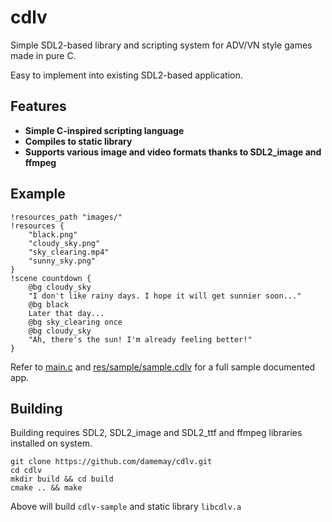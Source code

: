 # cdlv
Simple SDL2-based library and scripting system for ADV/VN style games made in pure C.

Easy to implement into existing SDL2-based application.

## Features
- **Simple C-inspired scripting language**
- **Compiles to static library**
- **Supports various image and video formats thanks to SDL2_image and ffmpeg**

## Example
```
!resources_path "images/"
!resources {
    "black.png"
    "cloudy_sky.png"
    "sky_clearing.mp4"
    "sunny_sky.png"
}
!scene countdown {
    @bg cloudy_sky
    "I don't like rainy days. I hope it will get sunnier soon..."
    @bg black
    Later that day...
    @bg sky_clearing once
    @bg cloudy_sky
    "Ah, there's the sun! I'm already feeling better!"
}
```
Refer to [main.c](main.c) and [res/sample/sample.cdlv](res/sample/sample.cdlv) for a full sample documented app.

## Building
Building requires SDL2, SDL2_image and SDL2_ttf and ffmpeg libraries installed on system.

```
git clone https://github.com/damemay/cdlv.git
cd cdlv
mkdir build && cd build
cmake .. && make
```

Above will build `cdlv-sample` and static library `libcdlv.a`
